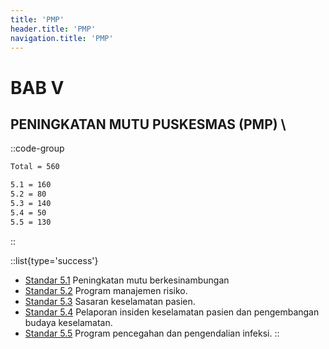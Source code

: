 ```yaml
---
title: 'PMP'
header.title: 'PMP'
navigation.title: 'PMP'
---
```


# BAB V 
## PENINGKATAN MUTU PUSKESMAS (PMP) \
::code-group
```bash [Nilai]
Total = 560
```
```bash [Standar]
5.1 = 160
5.2 = 80
5.3 = 140 
5.4 = 50 
5.5 = 130 
```
::
 
::list{type='success'}
- [Standar 5.1](/5/1) Peningkatan mutu berkesinambungan 
- [Standar 5.2](/5/2) Program manajemen risiko. 
- [Standar 5.3](/5/3) Sasaran keselamatan pasien. 
- [Standar 5.4](/5/4) Pelaporan insiden keselamatan pasien dan pengembangan budaya keselamatan. 
- [Standar 5.5](/5/5) Program pencegahan dan pengendalian infeksi. 
::